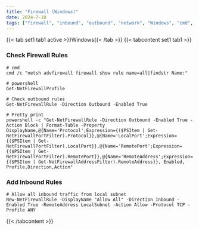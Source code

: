 ```yaml
---
title: "Firewall (Windows)"
date: 2024-7-10
tags: ["firewall", "inbound", "outbound", "network", "Windows", "cmd", "powershell"]
---
```


{{< tab set1 tab1 active >}}Windows{{< /tab >}}
{{< tabcontent set1 tab1 >}}

### Check Firewall Rules

```console
# cmd
cmd /c "netsh advfirewall firewall show rule name=all|findstr Name:"
```

```console
# powershell
Get-NetFirewallProfile
```

```console
# Check outbound rules
Get-NetFirewallRule -Direction Outbound -Enabled True
```

```console
# Pretty print
powershell -c "Get-NetFirewallRule -Direction Outbound -Enabled True -Action Block | Format-Table -Property DisplayName,@{Name='Protocol';Expression={($PSItem | Get-NetFirewallPortFilter).Protocol}},@{Name='LocalPort';Expression={($PSItem | Get-NetFirewallPortFilter).LocalPort}},@{Name='RemotePort';Expression={($PSItem | Get-NetFirewallPortFilter).RemotePort}},@{Name='RemoteAddress';Expression={($PSItem | Get-NetFirewallAddressFilter).RemoteAddress}}, Enabled, Profile,Direction,Action"
```

### Add Inbound Rules

```console
# Allow all inbound traffic from local subnet
New-NetFirewallRule -DisplayName "Allow All" -Direction Inbound -Enabled True -RemoteAddress LocalSubnet -Action Allow -Protocol TCP -Profile ANY
```

{{< /tabcontent >}}
